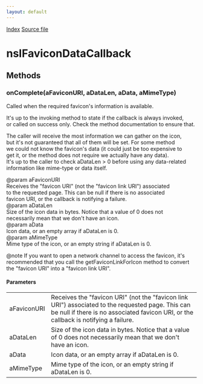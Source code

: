 ```yaml
---
layout: default
---
```

<div id='links'><a href="../index.html">Index</a>
<a href="http://dxr.mozilla.org/mozilla-central/source/toolkit/components/places/nsIFaviconService.idl">Source file</a>
</div>

# nsIFaviconDataCallback #

## Methods ##

### onComplete(aFaviconURI, aDataLen, aData, aMimeType) ###
  
Called when the required favicon's information is available.  
  
It's up to the invoking method to state if the callback is always invoked,  
or called on success only.  Check the method documentation to ensure that.  
  
The caller will receive the most information we can gather on the icon,  
but it's not guaranteed that all of them will be set.  For some method  
we could not know the favicon's data (it could just be too expensive to  
get it, or the method does not require we actually have any data).  
It's up to the caller to check aDataLen > 0 before using any data-related  
information like mime-type or data itself.  
  
@param aFaviconURI  
       Receives the "favicon URI" (not the "favicon link URI") associated  
       to the requested page.  This can be null if there is no associated  
       favicon URI, or the callback is notifying a failure.  
@param aDataLen  
       Size of the icon data in bytes.  Notice that a value of 0 does not  
       necessarily mean that we don't have an icon.  
@param aData  
       Icon data, or an empty array if aDataLen is 0.  
@param aMimeType  
       Mime type of the icon, or an empty string if aDataLen is 0.  
  
@note If you want to open a network channel to access the favicon, it's  
      recommended that you call the getFaviconLinkForIcon method to convert  
      the "favicon URI" into a "favicon link URI".  
  

#### Parameters ####

<table>

<tr>
<td>aFaviconURI</td>
<td>       Receives the "favicon URI" (not the "favicon link URI") associated  
       to the requested page.  This can be null if there is no associated  
       favicon URI, or the callback is notifying a failure.  
</td>
</tr>

<tr>
<td>aDataLen</td>
<td>       Size of the icon data in bytes.  Notice that a value of 0 does not  
       necessarily mean that we don't have an icon.  
</td>
</tr>

<tr>
<td>aData</td>
<td>       Icon data, or an empty array if aDataLen is 0.  
</td>
</tr>

<tr>
<td>aMimeType</td>
<td>       Mime type of the icon, or an empty string if aDataLen is 0.  
</td>
</tr>

</table>
